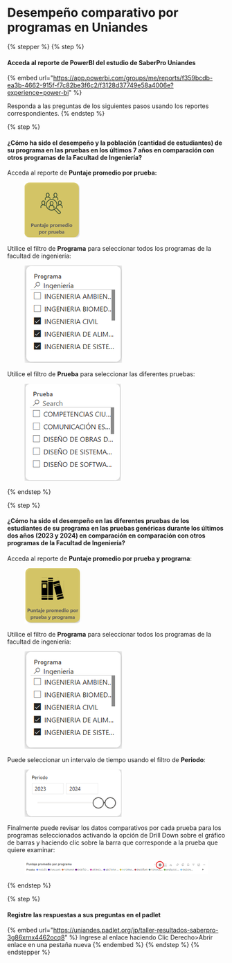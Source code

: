 # Desempeño comparativo por programas en Uniandes

{% stepper %}
{% step %}
#### Acceda al reporte de PowerBI del estudio de SaberPro Uniandes

{% embed url="https://app.powerbi.com/groups/me/reports/f359bcdb-ea3b-4662-915f-f7c82be3f6c2/f3128d37749e58a4006e?experience=power-bi" %}

Responda a las preguntas de los siguientes pasos usando los reportes correspondientes.
{% endstep %}

{% step %}
#### ¿Cómo ha sido el desempeño y la población (cantidad de estudiantes) de su programa en las pruebas en los últimos 7 años en comparación con otros programas de la Facultad de Ingeniería?

Acceda al reporte de **Puntaje promedio por prueba:**

<figure><img src="../.gitbook/assets/image (6).png" alt="" width="127"><figcaption></figcaption></figure>

Utilice el filtro de **Programa** para seleccionar todos los programas de la facultad de ingeniería:

<figure><img src="../.gitbook/assets/image (11).png" alt=""><figcaption></figcaption></figure>

Utilice el filtro de **Prueba** para seleccionar las diferentes pruebas:

<figure><img src="../.gitbook/assets/image (29).png" alt=""><figcaption></figcaption></figure>
{% endstep %}

{% step %}
#### ¿Cómo ha sido el desempeño en las diferentes pruebas de los estudiantes de su programa en las pruebas genéricas durante los últimos dos años (2023 y 2024) en comparación en comparación con otros programas de la Facultad de Ingeniería?

Acceda al reporte de **Puntaje promedio por prueba y programa**:

<figure><img src="../.gitbook/assets/image (7).png" alt="" width="128"><figcaption></figcaption></figure>

Utilice el filtro de **Programa** para seleccionar todos los programas de la facultad de ingeniería:

<figure><img src="../.gitbook/assets/image (11).png" alt=""><figcaption></figcaption></figure>

Puede seleccionar un intervalo de tiempo usando el filtro de **Periodo**:

<figure><img src="../.gitbook/assets/image (30).png" alt=""><figcaption></figcaption></figure>

Finalmente puede revisar los datos comparativos por cada prueba para los programas seleccionados activando la opción de Drill Down sobre el gráfico de barras y haciendo clic sobre la barra que corresponde a la prueba que quiere examinar:

<figure><img src="../.gitbook/assets/image (36).png" alt=""><figcaption></figcaption></figure>
{% endstep %}

{% step %}
#### Registre las respuestas a sus preguntas en el padlet

{% embed url="https://uniandes.padlet.org/jp/taller-resultados-saberpro-3g86xrnx4462ocq8" %}
Ingrese al enlace haciendo Clic Derecho>Abrir enlace en una pestaña nueva
{% endembed %}
{% endstep %}
{% endstepper %}
